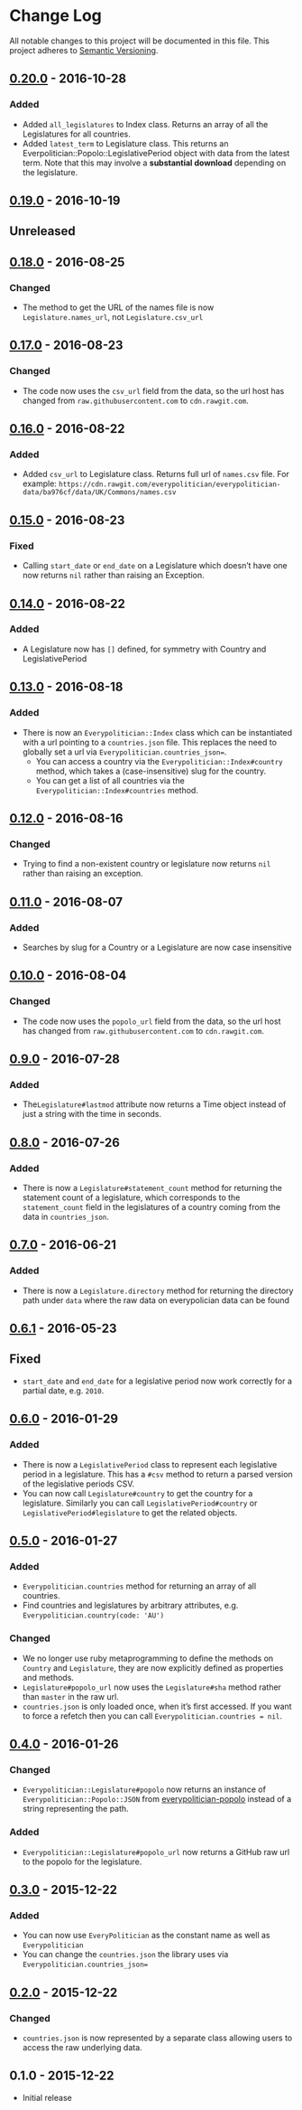 # Change Log

All notable changes to this project will be documented in this file.
This project adheres to [Semantic Versioning](http://semver.org/).

## [0.20.0] - 2016-10-28

### Added

- Added `all_legislatures` to Index class. Returns an array of all the
  Legislatures for all countries.
- Added `latest_term` to Legislature class. This returns an
  Everpolitician::Popolo::LegislativePeriod object with data from the
  latest term. Note that this may involve a **substantial download**
  depending on the legislature.

## [0.19.0] - 2016-10-19

## Unreleased

## [0.18.0] - 2016-08-25

### Changed

- The method to get the URL of the names file is now `Legislature.names_url`, 
   not `Legislature.csv_url`

## [0.17.0] - 2016-08-23

### Changed

- The code now uses the `csv_url` field from the data, so the url
  host has changed from `raw.githubusercontent.com` to `cdn.rawgit.com`.

## [0.16.0] - 2016-08-22

### Added

- Added `csv_url` to Legislature class. Returns full url of `names.csv` file. For example: `https://cdn.rawgit.com/everypolitician/everypolitician-data/ba976cf/data/UK/Commons/names.csv`

## [0.15.0] - 2016-08-23

### Fixed

- Calling `start_date` or `end_date` on a Legislature which doesn’t have
  one now returns `nil` rather than raising an Exception.


## [0.14.0] - 2016-08-22

### Added

- A Legislature now has `[]` defined, for symmetry with Country and 
  LegislativePeriod

## [0.13.0] - 2016-08-18

### Added

- There is now an `Everypolitician::Index` class which can be instantiated with
  a url pointing to a `countries.json` file. This replaces the need to globally
  set a url via `Everypolitician.countries_json=`.
  - You can access a country via the `Everypolitician::Index#country` method, which takes a (case-insensitive) slug for the country.
  - You can get a list of all countries via the `Everypolitician::Index#countries` method.

## [0.12.0] - 2016-08-16

### Changed

- Trying to find a non-existent country or legislature now returns `nil` rather
  than raising an exception.

## [0.11.0] - 2016-08-07

### Added

- Searches by slug for a Country or a Legislature are now case insensitive

## [0.10.0] - 2016-08-04

### Changed

- The code now uses the `popolo_url` field from the data, so the url
  host has changed from `raw.githubusercontent.com` to `cdn.rawgit.com`.

## [0.9.0] - 2016-07-28

### Added

- The`Legislature#lastmod` attribute now returns a Time object instead of just
a string with the time in seconds.

## [0.8.0] - 2016-07-26

### Added

- There is now a `Legislature#statement_count` method for returning the
  statement count of a legislature, which corresponds to the `statement_count`
  field in the legislatures of a country coming from the data in `countries_json`.

## [0.7.0] - 2016-06-21

### Added

- There is now a `Legislature.directory` method for returning the
  directory path under `data` where the raw data on everypolician data
  can be found

## [0.6.1] - 2016-05-23

## Fixed

- `start_date` and `end_date` for a legislative period now work correctly for a partial date, e.g. `2010`.

## [0.6.0] - 2016-01-29

### Added

- There is now a `LegislativePeriod` class to represent each legislative period in a legislature. This has a `#csv` method to return a parsed version of the legislative periods CSV.
- You can now call `Legislature#country` to get the country for a legislature. Similarly you can call `LegislativePeriod#country` or `LegislativePeriod#legislature` to get the related objects.

## [0.5.0] - 2016-01-27

### Added

- `Everypolitician.countries` method for returning an array of all countries.
- Find countries and legislatures by arbitrary attributes, e.g. `Everypolitician.country(code: 'AU')`

### Changed

- We no longer use ruby metaprogramming to define the methods on `Country` and `Legislature`, they are now explicitly defined as properties and methods.
- `Legislature#popolo_url` now uses the `Legislature#sha` method rather than `master` in the raw url.
- `countries.json` is only loaded once, when it’s first accessed. If you want to force a refetch then you can call `Everypolitician.countries = nil`.

## [0.4.0] - 2016-01-26

### Changed

- `Everypolitician::Legislature#popolo` now returns an instance of `Everypolitician::Popolo::JSON` from [everypolitician-popolo](https://github.com/everypolitician/everypolitician-popolo) instead of a string representing the path.

### Added

- `Everypolitician::Legislature#popolo_url` now returns a GitHub raw url to the popolo for the legislature.

## [0.3.0] - 2015-12-22

### Added

- You can now use `EveryPolitician` as the constant name as well as `Everypolitician`
- You can change the `countries.json` the library uses via `Everypolitician.countries_json=`

## [0.2.0] - 2015-12-22

### Changed

- `countries.json` is now represented by a separate class allowing users to access the raw underlying data.

## 0.1.0 - 2015-12-22

- Initial release

[0.2.0]: https://github.com/everypolitician/everypolitician-ruby/compare/v0.1.0...v0.2.0
[0.3.0]: https://github.com/everypolitician/everypolitician-ruby/compare/v0.2.0...v0.3.0
[0.4.0]: https://github.com/everypolitician/everypolitician-ruby/compare/v0.3.0...v0.4.0
[0.5.0]: https://github.com/everypolitician/everypolitician-ruby/compare/v0.4.0...v0.5.0
[0.6.0]: https://github.com/everypolitician/everypolitician-ruby/compare/v0.5.0...v0.6.0
[0.6.1]: https://github.com/everypolitician/everypolitician-ruby/compare/v0.6.0...v0.6.1
[0.7.0]: https://github.com/everypolitician/everypolitician-ruby/compare/v0.6.1...v0.7.0
[0.8.0]: https://github.com/everypolitician/everypolitician-ruby/compare/v0.7.0...v0.8.0
[0.9.0]: https://github.com/everypolitician/everypolitician-ruby/compare/v0.8.0...v0.9.0
[0.10.0]: https://github.com/everypolitician/everypolitician-ruby/compare/v0.9.0...v0.10.0
[0.11.0]: https://github.com/everypolitician/everypolitician-ruby/compare/v0.10.0...v0.11.0
[0.12.0]: https://github.com/everypolitician/everypolitician-ruby/compare/v0.11.0...v0.12.0
[0.13.0]: https://github.com/everypolitician/everypolitician-ruby/compare/v0.12.0...v0.13.0
[0.14.0]: https://github.com/everypolitician/everypolitician-ruby/compare/v0.13.0...v0.14.0
[0.15.0]: https://github.com/everypolitician/everypolitician-ruby/compare/v0.14.0...v0.15.0
[0.16.0]: https://https://github.com/everypolitician/everypolitician-ruby/compare/v0.15.0...v0.16.0
[0.17.0]: https://https://github.com/everypolitician/everypolitician-ruby/compare/v0.16.0...v0.17.0
[0.18.0]: https://https://github.com/everypolitician/everypolitician-ruby/compare/v0.17.0...v0.18.0
[0.19.0]: https://https://github.com/everypolitician/everypolitician-ruby/compare/v0.18.0...v0.19.0
[0.20.0]: https://https://github.com/everypolitician/everypolitician-ruby/compare/v0.19.0...v0.20.0
